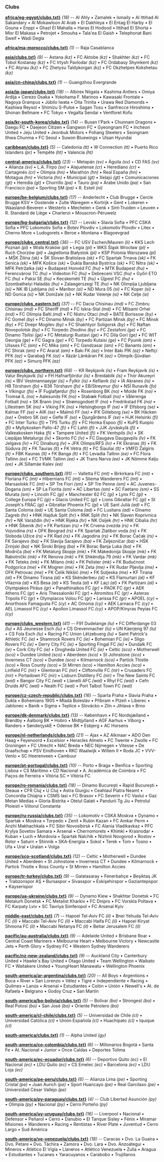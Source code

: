 

### Clubs


**[africa/eg-egypt/clubs.txt}](africa/eg-egypt/clubs.txt)** _(18)_ -- 
Al Ahly •
Zamalek •
Ismaily •
Al Ittihad Al Sakandary •
Al Mokawloon Al Arab •
El Dakhleya •
El Entag El Harby •
El Gouna •
Enppi •
Ghazl El Mahalla •
Haras El Hodood •
Ittihad El Shorta •
Misr El Makasa •
Petrojet •
Smouha •
Tala'ea El Gaish •
Telephonat Bani Sweif •
Wadi Degla



**[africa/ma-morocco/clubs.txt}](africa/ma-morocco/clubs.txt)** _(1)_ -- 
Raja Casablanca



**[asia/clubs.txt}](asia/clubs.txt)** _(9)_ -- 
Astana _(kz)_ •
FC Aktobe _(kz)_ •
Shakhter _(kz)_ •
FC Tobol Kostanay _(kz)_ •
FC Irtysh Pavlodar _(kz)_ •
FC Ordabasy Shymkent _(kz)_ •
FC Atyrau _(kz)_ •
FC Zhetysu Taldykorgan _(kz)_ •
FC Okzhetpes Kokshetau _(kz)_



**[asia/cn-china/clubs.txt}](asia/cn-china/clubs.txt)** _(1)_ -- 
Guangzhou Evergrande



**[asia/jp-japan/clubs.txt}](asia/jp-japan/clubs.txt)** _(18)_ -- 
Albirex Niigata •
Kashima Antlers •
Omiya Ardija •
Cerezo Osaka •
Yokohama F. Marinos •
Kawasaki Frontale •
Nagoya Grampus •
Júbilo Iwata •
Oita Trinita •
Urawa Red Diamonds •
Kashiwa Reysol •
Shimizu S-Pulse •
Sagan Tosu •
Sanfrecce Hiroshima •
Shonan Bellmare •
FC Tokyo •
Vegalta Sendai •
Ventforet Kofu



**[asia/kr-south-korea/clubs.txt}](asia/kr-south-korea/clubs.txt)** _(14)_ -- 
Busan I'Park •
Chunnam Dragons •
Daegu FC •
Daejeon Citizen •
Gangwon FC •
Gyeongnam FC •
Incheon United •
Jeju United •
Jeonbuk Motors •
Pohang Steelers •
Seongnam Ilhwa Chunma •
FC Seoul •
Suwon Bluewings •
Ulsan Hyundai



**[caribbean/clubs.txt}](caribbean/clubs.txt)** _(5)_ -- 
Caledonia _(tt)_ •
W Connection _(tt)_ •
Puerto Rico Islanders _(pr)_ •
Tempête _(ht)_ •
Valencia _(ht)_



**[central-america/clubs.txt}](central-america/clubs.txt)** _(23)_ -- 
Metapán _(sv)_ •
Águila _(sv)_ •
CD FAS _(sv)_ •
Alianza _(sv)_ •
L.A. Firpo _(sv)_ •
Alajuelense _(cr)_ •
Herediano _(cr)_ •
Cartaginés _(cr)_ •
Olimpia _(hn)_ •
Marathón _(hn)_ •
Real España _(hn)_ •
Motagua _(hn)_ •
Victoria _(hn)_ •
Municipal _(gt)_ •
Xelajú _(gt)_ •
Comunicaciones _(gt)_ •
Heredia _(gt)_ •
Chorrillo _(pa)_ •
Tauro _(pa)_ •
Árabe Unido _(pa)_ •
San Francisco _(pa)_ •
Sporting SM _(pa)_ •
R. Estelí _(ni)_



**[europe/be-belgium/clubs.txt}](europe/be-belgium/clubs.txt)** _(17)_ -- 
Anderlecht •
Club Brugge •
Cercle Brugge KSV •
Oostende •
Zulte Waregem •
Kortrijk •
Gent •
Lokeren •
Waasland-Beveren •
Westerlo •
Mechelen •
Genk •
Sint-Truiden •
Leuven •
R. Standard de Liège •
Charleroi •
Mouscron-Péruwelz



**[europe/bg-bulgaria/clubs.txt}](europe/bg-bulgaria/clubs.txt)** _(12)_ -- 
Levski •
Slavia Sofia •
PFC CSKA Sofia •
PFC Lokomotiv Sofia •
Botev Plovdiv •
Lokomotiv Plovdiv •
Litex •
Cherno More •
Ludogorets •
Beroe •
Montana •
Blagoevgrad



**[europe/clubs_central.txt}](europe/clubs_central.txt)** _(36)_ -- 
FC USV Eschen/Mauren _(li)_ •
KKS Lech Poznań _(pl)_ •
Wisła Kraków _(pl)_ •
Legia _(pl)_ •
WKS Śląsk Wrocław _(pl)_ •
Ruch Chorzów _(pl)_ •
Jagiellonia Białystok _(pl)_ •
KSP Polonia Warszawa _(pl)_ •
MŠK Žilina _(sk)_ •
ŠK Slovan Bratislava _(sk)_ •
FC Spartak Trnava _(sk)_ •
FK Senica _(sk)_ •
MFK Košice _(sk)_ •
Dukla Banská Bystrica _(sk)_ •
FC Nitra _(sk)_ •
MFK Petržalka _(sk)_ •
Budapest Honvéd FC _(hu)_ •
MTK Budapest _(hu)_ •
Ferencvárosi TC _(hu)_ •
Videoton FC _(hu)_ •
Debreceni VSC _(hu)_ •
Győri ETO FC _(hu)_ •
Paksi SE _(hu)_ •
Kecskeméti TE _(hu)_ •
Újpest FC _(hu)_ •
Szombathelyi Haladás _(hu)_ •
Zalaegerszegi TE _(hu)_ •
NK Olimpija Ljubljana _(si)_ •
NK IB Ljubljana _(si)_ •
Maribor _(si)_ •
ND Mura 05 _(si)_ •
FC Koper _(si)_ •
ND Gorica _(si)_ •
NK Domžale _(si)_ •
NK Rudar Velenje _(si)_ •
NK Celje _(si)_



**[europe/clubs_eastern.txt}](europe/clubs_eastern.txt)** _(37)_ -- 
FC Dacia Chisinau _(md)_ •
FC Zimbru Chisinau _(md)_ •
FC Sheriff _(md)_ •
FC Iskra-Stal _(md)_ •
FC Milsami Orhei _(md)_ •
FC Olimpia Balti _(md)_ •
FC Nistru Otaci _(md)_ •
BATE Borissow _(by)_ •
FC Gomel _(by)_ •
FC Dinamo Minsk _(by)_ •
FC Partizan Minsk _(by)_ •
FC Minsk _(by)_ •
FC Dnepr Mogilev _(by)_ •
FC Shakhtyor Soligorsk _(by)_ •
FC Naftan Novopolotsk _(by)_ •
FC Torpedo Zhodino _(by)_ •
FC Zestafoni _(ge)_ •
FC Dinamo Tbilisi _(ge)_ •
FC Metalurgi Rustavi _(ge)_ •
FC Dila Gori _(ge)_ •
FC WIT Georgia _(ge)_ •
FC Gagra _(ge)_ •
FC Torpedo Kutaisi _(ge)_ •
FC Pyunik _(am)_ •
Ulisses FC _(am)_ •
FC Mika _(am)_ •
FC Gandzasar _(am)_ •
FC Banants _(am)_ •
FC Shirak _(am)_ •
FC Ararat _(am)_ •
Bakı FK _(az)_ •
İnter Bakı PİK _(az)_ •
Neftçi PFK _(az)_ •
Qarabağ FK _(az)_ •
Xäzär Länkäran FK _(az)_ •
Olimpik-Şüvälan PFK _(az)_ •
Simurq PFK _(az)_



**[europe/clubs_northern.txt}](europe/clubs_northern.txt)** _(68)_ -- 
KR Reykjavík _(is)_ •
Fram Reykjavík _(is)_ •
Valur Reykjavík _(is)_ •
FH Hafnarfjördur _(is)_ •
Breidablik _(is)_ •
Thór Akureyri _(is)_ •
ÍBV Vestmannaeyjar _(is)_ •
Fylkir _(is)_ •
Keflavík _(is)_ •
ÍA Akranes _(is)_ •
HB Tórshavn _(fo)_ •
B36 Tórshavn _(fo)_ •
EB/Streymur _(fo)_ •
NSÍ Runavík _(fo)_ •
Víkingur _(fo)_ •
ÍF Fuglafjørdur _(fo)_ •
Rosenborg BK _(no)_ •
Molde FK _(no)_ •
Tromsø IL _(no)_ •
Aalesunds FK _(no)_ •
Stabæk Fotball _(no)_ •
Vålerenga Fotball _(no)_ •
SK Brann _(no)_ •
Strømsgodset IF _(no)_ •
Fredrikstad FK _(no)_ •
Lillestrøm SK _(no)_ •
Viking FK _(no)_ •
Helsingborgs IF _(se)_ •
IF Elfsborg _(se)_ •
Kalmar FF _(se)_ •
AIK _(se)_ •
Malmö FF _(se)_ •
IFK Göteborg _(se)_ •
BK Häcken _(se)_ •
Örebro SK _(se)_ •
Gefle IF _(se)_ •
Djurgårdens IF _(se)_ •
HJK Helsinki _(fi)_ •
FC Inter Turku _(fi)_ •
TPS Turku _(fi)_ •
FC Honka Espoo _(fi)_ •
KuPS Kuopio _(fi)_ •
Myllykosken Pallo-47 _(fi)_ •
FC Lahti _(fi)_ •
JJK Jyväskylä _(fi)_ •
Valkeakosken Haka _(fi)_ •
Tampere United _(fi)_ •
FK Ventspils _(lv)_ •
SK Liepājas Metalurgs _(lv)_ •
Skonto FC _(lv)_ •
FC Daugava Daugavpils _(lv)_ •
FK Jelgava _(lv)_ •
FC Dinaburg _(lv)_ •
JFK Olimps/RFS _(lv)_ •
FK Ekranas _(lt)_ •
FK Sūduva _(lt)_ •
FK Tauras _(lt)_ •
FK Vėtra _(lt)_ •
FC Šiauliai _(lt)_ •
VMFD Žalgiris _(lt)_ •
FBK Kaunas _(lt)_ •
FK Banga _(lt)_ •
FC Levadia Tallinn _(ee)_ •
FC Flora Tallinn _(ee)_ •
FC TVMK Tallinn _(ee)_ •
JK Trans Narva _(ee)_ •
JK Nõmme Kalju _(ee)_ •
JK Sillamäe Kalev _(ee)_



**[europe/clubs_southern.txt}](europe/clubs_southern.txt)** _(91)_ -- 
Valletta FC _(mt)_ •
Birkirkara FC _(mt)_ •
Floriana FC _(mt)_ •
Hibernians FC _(mt)_ •
Sliema Wanderers FC _(mt)_ •
Marsaxlokk FC _(mt)_ •
SP Tre Fiori _(sm)_ •
SP Tre Penne _(sm)_ •
AC Juvenes-Dogana _(sm)_ •
SP La Fiorita _(sm)_ •
AC Libertas _(sm)_ •
SC Faetano _(sm)_ •
SS Murata _(sm)_ •
Lincoln FC _(gi)_ •
Manchester 62 FC _(gi)_ •
Lynx FC _(gi)_ •
College Europa FC _(gi)_ •
Glacis United FC _(gi)_ •
Lions Gibraltar FC _(gi)_ •
St Joseph's FRAC _(gi)_ •
Gibraltar Phoenix FC _(gi)_ •
UE Sant Julià _(ad)_ •
FC Santa Coloma _(ad)_ •
UE Santa Coloma _(ad)_ •
FC Lusitans _(ad)_ •
Dinamo Zagreb _(hr)_ •
HNK Hajduk Split _(hr)_ •
RNK Split _(hr)_ •
NK Slaven Koprivnica _(hr)_ •
NK Varaždin _(hr)_ •
HNK Rijeka _(hr)_ •
NK Osijek _(hr)_ •
HNK Cibalia _(hr)_ •
HNK Šibenik _(hr)_ •
FK Partizan _(rs)_ •
FK Crvena zvezda _(rs)_ •
FK Vojvodina _(rs)_ •
OFK Beograd _(rs)_ •
FK Spartak Zlatibor voda _(rs)_ •
FK Sloboda Užice _(rs)_ •
FK Rad _(rs)_ •
FK Jagodina _(rs)_ •
FK Borac Čačak _(rs)_ •
FK Sarajevo _(ba)_ •
FK Slavija Sarajevo _(ba)_ •
FK Željezničar _(ba)_ •
HŠK Zrinjski _(ba)_ •
NK Široki Brijeg _(ba)_ •
FK Borac Banja Luka _(ba)_ •
FK Modriča _(ba)_ •
FK Metalurg Skopje _(mk)_ •
FK Makedonija Skopje _(mk)_ •
FK Rabotnički _(mk)_ •
FK Renova _(mk)_ •
FK Shkëndija 79 _(mk)_ •
FK Vardar _(mk)_ •
FK Teteks _(mk)_ •
FK Milano _(mk)_ •
FK Pelister _(mk)_ •
FK Budućnost Podgorica _(me)_ •
FK Mogren _(me)_ •
FK Zeta _(me)_ •
FK Rudar Pljevlja _(me)_ •
OFK Petrovac _(me)_ •
FK Čelik Nikšić _(me)_ •
FK Sutjeska _(me)_ •
KF Tirana _(al)_ •
FK Dinamo Tirana _(al)_ •
KS Skënderbeu _(al)_ •
KS Flamurtari _(al)_ •
KF Vllaznia _(al)_ •
KS Besa _(al)_ •
KS Teuta _(al)_ •
KF Laçi _(al)_ •
FK Partizani _(al)_ •
Olympiakos Piräus _(gr)_ •
Panathinaikos FC _(gr)_ •
PAOK FC _(gr)_ •
AEK Athens FC _(gr)_ •
Aris Thessaloniki FC _(gr)_ •
Atromitos FC _(gr)_ •
Asteras Tripolis FC _(gr)_ •
Olympiacos Volou FC _(gr)_ •
Larissa FC _(gr)_ •
APOEL _(cy)_ •
Anorthosis Famagusta FC _(cy)_ •
AC Omonia _(cy)_ •
AEK Larnaca FC _(cy)_ •
AEL Limassol FC _(cy)_ •
Apollon Limassol FC _(cy)_ •
APOP/Kinyras Peyias FC _(cy)_



**[europe/clubs_western.txt}](europe/clubs_western.txt)** _(41)_ -- 
F91 Dudelange _(lu)_ •
FC Differdange 03 _(lu)_ •
AS Jeunesse Esch _(lu)_ •
CS Grevenmacher _(lu)_ •
UN Käerjéng 97 _(lu)_ •
CS Fola Esch _(lu)_ •
Racing FC Union Lëtzebuerg _(lu)_ •
Saint Patrick's Athletic FC _(ie)_ •
Shamrock Rovers FC _(ie)_ •
Bohemian FC _(ie)_ •
Sligo Rovers FC _(ie)_ •
Derry City FC _(ie)_ •
Sporting Fingal FC _(ie)_ •
Dundalk FC _(ie)_ •
Cork City FC _(ie)_ •
Drogheda United FC _(ie)_ •
Celtic _(sco)_ •
Motherwell _(sco)_ •
Dundee United _(sco)_ •
Aberdeen _(sco)_ •
St Johnstone _(sco)_ •
Inverness CT _(sco)_ •
Dundee _(sco)_ •
Kilmarnock _(sco)_ •
Partick Thistle _(sco)_ •
Ross County _(sco)_ •
St Mirren _(sco)_ •
Hamilton Accies _(sco)_ •
Linfield FC _(nir)_ •
Glentoran FC _(nir)_ •
Cliftonville FC _(nir)_ •
Crusaders FC _(nir)_ •
Portadown FC _(nir)_ •
Lisburn Distillery FC _(nir)_ •
The New Saints FC _(wal)_ •
Bangor City FC _(wal)_ •
Llanelli AFC _(wal)_ •
Rhyl FC _(wal)_ •
Cefn Druids AFC _(wal)_ •
Neath FC _(wal)_ •
Port Talbot Town FC _(wal)_



**[europe/cz-czech-republic/clubs.txt}](europe/cz-czech-republic/clubs.txt)** _(16)_ -- 
Sparta Praha •
Slavia Praha •
Dukla •
Bohemians 1905 •
Mladá Boleslav •
Příbram •
Plzeň •
Liberec •
Jablonec •
Baník •
Sigma •
Teplice •
Slovácko •
Zlín •
Jihlava •
Brno



**[europe/dk-denmark/clubs.txt}](europe/dk-denmark/clubs.txt)** _(13)_ -- 
København •
FC Nordsjælland •
Brøndby •
Aalborg BK •
Hobro •
Midtjylland •
AGF Aarhus •
Viborg •
Randers •
SønderjyskE •
Odense BK •
Esbjerg •
AC Horsens



**[europe/nl-netherlands/clubs.txt}](europe/nl-netherlands/clubs.txt)** _(21)_ -- 
Ajax •
AZ Alkmaar •
ADO Den Haag •
Feyenoord •
Excelsior •
Heracles Almelo •
FC Twente •
Zwolle •
FC Groningen •
FC Utrecht •
NAC Breda •
NEC Nijmegen •
Vitesse •
De Graafschap •
PSV Eindhoven •
RKC Waalwijk •
Willem II •
Roda JC •
VVV-Venlo •
SC Heerenveen •
Cambuur



**[europe/pt-portugal/clubs.txt}](europe/pt-portugal/clubs.txt)** _(10)_ -- 
Porto •
Braga •
Benfica •
Sporting Lisboa •
CS Marítimo •
CD Nacional •
A. Académica de Coimbra •
FC Paços de Ferreira •
Vitória SC •
Vitória FC



**[europe/ro-romania/clubs.txt}](europe/ro-romania/clubs.txt)** _(18)_ -- 
Dinamo București •
Rapid București •
Steaua •
CFR Cluj •
U Cluj •
Astra Giurgiu •
Ceahlaul Piatra Neamt •
Concordia Chiajna •
CSMS Iasi •
FC Brasov •
FC Severin •
FC Vaslui •
Gaz Metan Medias •
Gloria Bistrita •
Otelul Galati •
Pandurii Tg Jiu •
Petrolul Ploiesti •
Viitorul Constanta



**[europe/ru-russia/clubs.txt}](europe/ru-russia/clubs.txt)** _(35)_ -- 
Lokomotiv •
CSKA Moskva •
Dynamo •
Spartak •
Moskva •
Torpedo •
Zenit •
Rubin Kazan •
FC Amkar Perm •
Anzhi Makhachkala •
FC Sibir Novosibirsk •
FC Alania Vladikavkaz •
PFC Krylya Sovetov Samara •
Arsenal •
Chernomorets •
Khimki •
Krasnodar •
Kuban •
Luch •
Mordovia •
Spartak Nalchik •
Nizhnii Novgorod •
Rostov •
Rotor •
Saturn •
Shinnik •
SKA-Energiia •
Sokol •
Terek •
Tom •
Tosno •
Ufa •
Ural •
Uralan •
Volga



**[europe/sco-scotland/clubs.txt}](europe/sco-scotland/clubs.txt)** _(12)_ -- 
Celtic •
Motherwell •
Dundee United •
Aberdeen •
St Johnstone •
Inverness CT •
Dundee •
Kilmarnock •
Partick Thistle •
Ross County •
St Mirren •
Hamilton Accies



**[europe/tr-turkey/clubs.txt}](europe/tr-turkey/clubs.txt)** _(9)_ -- 
Galatasaray •
Fenerbahçe •
Beşiktaş JK •
Trabzonspor AŞ •
Bursaspor •
Sivasspor •
Eskişehirspor •
Gaziantepspor •
Kayserispor



**[europe/ua-ukraine/clubs.txt}](europe/ua-ukraine/clubs.txt)** _(9)_ -- 
Dynamo Kiew •
Shakhtar Donetsk •
FC Metalurh Donetsk •
FC Metalist Kharkiv •
FC Dnipro •
FC Vorskla Poltava •
FC Karpaty Lviv •
SC Tavriya Simferopol •
FC Arsenal Kyiv



**[middle-east/clubs.txt}](middle-east/clubs.txt)** _(7)_ -- 
Hapoel Tel-Aviv FC _(il)_ •
Bnei Yehuda Tel-Aviv FC _(il)_ •
Maccabi Tel-Aviv FC _(il)_ •
Maccabi Haifa FC _(il)_ •
Hapoel Kiryat Shmona FC _(il)_ •
Maccabi Netanya FC _(il)_ •
Beitar Jerusalem FC _(il)_



**[pacific/au-australia/clubs.txt}](pacific/au-australia/clubs.txt)** _(9)_ -- 
Adelaide United •
Brisbane Roar •
Central Coast Mariners •
Melbourne Heart •
Melbourne Victory •
Newcastle Jets •
Perth Glory •
Sydney FC •
Western Sydney Wanderers



**[pacific/nz-new-zealand/clubs.txt}](pacific/nz-new-zealand/clubs.txt)** _(9)_ -- 
Auckland City •
Canterbury United •
Hawke's Bay United •
Otago United •
Team Wellington •
Waikato FC •
Waitakere United •
YoungHeart Manawatu •
Wellington Phoenix



**[south-america/ar-argentina/clubs.txt}](south-america/ar-argentina/clubs.txt)** _(20)_ -- 
All Boys •
Argentions •
Boca •
River •
San Lorenzo •
Vélez •
Tigre •
Independiente •
Racing •
Quilmes •
Lanús •
Arsenal •
Estudiantes •
Colón •
Unión •
Newell's •
At. de Rafaela •
Belgrano •
Godoy Cruz •
San Martín



**[south-america/bo-bolivia/clubs.txt}](south-america/bo-bolivia/clubs.txt)** _(5)_ -- 
Bolívar _(bo)_ •
Strongest _(bo)_ •
Real Potosí _(bo)_ •
San José _(bo)_ •
Oriente Petrolero _(bo)_



**[south-america/cl-chile/clubs.txt}](south-america/cl-chile/clubs.txt)** _(5)_ -- 
Universidad de Chile _(cl)_ •
Universidad Católica _(cl)_ •
Unión Española _(cl)_ •
Huachipato _(cl)_ •
Iquique _(cl)_



**[south-america/clubs.txt}](south-america/clubs.txt)** _(1)_ -- 
Alpha United _(gy)_



**[south-america/co-colombia/clubs.txt}](south-america/co-colombia/clubs.txt)** _(6)_ -- 
Millonarios Bogotá •
Santa Fe •
At. Nacional •
Junior •
Once Caldas •
Deportes Tolima



**[south-america/ec-ecuador/clubs.txt}](south-america/ec-ecuador/clubs.txt)** _(6)_ -- 
Deportivo Quito _(ec)_ •
El Nacional _(ec)_ •
LDU Quito _(ec)_ •
CS Emelec _(ec)_ •
Barcelona _(ec)_ •
LDU Loja _(ec)_



**[south-america/pe-peru/clubs.txt}](south-america/pe-peru/clubs.txt)** _(6)_ -- 
Alianza Lima _(pe)_ •
Sporting Cristal _(pe)_ •
Juan Aurich _(pe)_ •
Sport Huancayo _(pe)_ •
Real Garcilaso _(pe)_ •
Universidad César Vallejo _(pe)_



**[south-america/py-paraguay/clubs.txt}](south-america/py-paraguay/clubs.txt)** _(4)_ -- 
Club Libertad Asunción _(py)_ •
Olimpia _(py)_ •
Nacional _(py)_ •
Cerro Porteño _(py)_



**[south-america/uy-uruguay/clubs.txt}](south-america/uy-uruguay/clubs.txt)** _(16)_ -- 
Liverpool •
Nacional •
Defensor •
Peñarol •
Cerro •
Danubio •
El Tanque Sisley •
Fénix •
Miramar Misiones •
Wanderers •
Racing •
Rentistas •
River Plate •
Juventud •
Cerro Largo •
Sud América



**[south-america/ve-venezuela/clubs.txt}](south-america/ve-venezuela/clubs.txt)** _(18)_ -- 
Caracas •
Dvo. La Guaira •
Dvo. Petare •
Dvo. Táchira •
Zamora •
Dvo. Lara •
Dvo. Anzoátegui •
Mineros •
Atlético El Vigía •
Llaneros •
Atlético Venezuela •
Zulia •
Aragua •
Estudiantes •
Tucanes •
Yaracuyanos •
Carabobo •
Trujillanos





